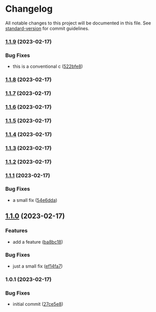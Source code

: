 # Changelog

All notable changes to this project will be documented in this file. See [standard-version](https://github.com/conventional-changelog/standard-version) for commit guidelines.

### [1.1.9](https://github.com/Pranaydeepreddy7017/All-hands/compare/v1.1.7...v1.1.9) (2023-02-17)


### Bug Fixes

* this is a conventional c ([522bfe8](https://github.com/Pranaydeepreddy7017/All-hands/commit/522bfe8003453c6b0b767cf7a4b61d0a5a5e2227))

### [1.1.8](https://github.com/Pranaydeepreddy7017/All-hands/compare/v1.1.7...v1.1.8) (2023-02-17)

### [1.1.7](https://github.com/Pranaydeepreddy7017/All-hands/compare/v1.1.6...v1.1.7) (2023-02-17)

### [1.1.6](https://github.com/Pranaydeepreddy7017/All-hands/compare/v1.1.5...v1.1.6) (2023-02-17)

### [1.1.5](https://github.com/Pranaydeepreddy7017/All-hands/compare/v1.1.4...v1.1.5) (2023-02-17)

### [1.1.4](https://github.com/Pranaydeepreddy7017/All-hands/compare/v1.1.3...v1.1.4) (2023-02-17)

### [1.1.3](https://github.com/Pranaydeepreddy7017/All-hands/compare/v1.1.2...v1.1.3) (2023-02-17)

### [1.1.2](https://github.com/Pranaydeepreddy7017/All-hands/compare/v1.1.1...v1.1.2) (2023-02-17)

### [1.1.1](https://github.com/Pranaydeepreddy7017/All-hands/compare/v1.1.0...v1.1.1) (2023-02-17)


### Bug Fixes

* a small fix ([54e6dda](https://github.com/Pranaydeepreddy7017/All-hands/commit/54e6dda513ef4d6e71ee838bfbd0e16f61a7a3d9))

## [1.1.0](https://github.com/Pranaydeepreddy7017/All-hands/compare/v1.0.1...v1.1.0) (2023-02-17)


### Features

* add a feature ([ba8bc18](https://github.com/Pranaydeepreddy7017/All-hands/commit/ba8bc18be5e05cc2666e5c16fb9db1b4ab9ad12f))


### Bug Fixes

* just a small fix ([ef14fa7](https://github.com/Pranaydeepreddy7017/All-hands/commit/ef14fa7c70dac8240999f67f95754653693eb1cd))

### 1.0.1 (2023-02-17)


### Bug Fixes

* initial commit ([27ce5e8](https://github.com/Pranaydeepreddy7017/All-hands/commit/27ce5e84aebf979051d5a796f95ad6f8c9587109))
